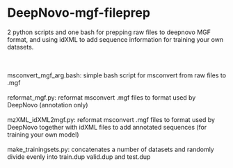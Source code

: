 # DeepNovo-mgf-fileprep
2 python scripts and one bash for prepping raw files to deepnovo MGF format, and using idXML to add sequence information for training your own datasets.

<br>
<br>msconvert_mgf_arg.bash: simple bash script for msconvert from raw files to .mgf<br>
<br>reformat_mgf.py: reformat msconvert .mgf files to format used by DeepNovo (annotation only) <br> 
<br>mzXML_idXML2mgf.py: reformat msconvert .mgf files to format used by DeepNovo together with idXML files to add annotated sequences (for training your own model)<br><br>
make_trainingsets.py: concatenates a number of datasets and randomly divide evenly into train.dup valid.dup and test.dup

